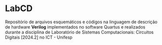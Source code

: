 # LabCD
Repositório de arquivos esquemáticos e códigos na linguagem de descrição de hardware **Verilog** implementados no software Quartus e realizados durante a disciplina de Laboratório de Sistemas Computacionais: Circuitos Digitais [2024.2] no ICT - Unifesp

